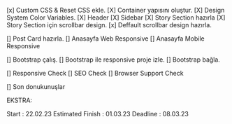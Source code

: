 [x] Custom CSS & Reset CSS ekle.
[X] Container yapısını oluştur.
[X] Design System Color Variables.
[X] Header
[X] Sidebar
[X] Story Section hazırla
[X] Story Section için scrollbar design.
[x] Deffault scrollbar design hazırla.

[] Post Card hazırla.
[] Anasayfa Web Responsive
[] Anasayfa Mobile Responsive

[] Bootstrap çalış.
[] Bootstrap ile responsive proje izle.
[] Bootstrap bağla.

[] Responsive Check
[] SEO Check
[] Browser Support Check

[] Son donukunuşlar

EKSTRA:





Start : 22.02.23
Estimated Finish : 01.03.23
Deadline : 08.03.23